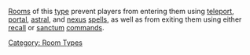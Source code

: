 [Rooms](:Category:_Rooms.md "wikilink") of this
[type](:Category:_Room_Types.md "wikilink") prevent players from
entering them using [teleport](Teleport.md "wikilink"),
[portal](Portal.md "wikilink"), [astral](Astral.md "wikilink"), and
[nexus](Nexus.md "wikilink") [spells](:Category:_Spells.md "wikilink"),
as well as from exiting them using either [recall](Recall.md "wikilink")
or [sanctum](Sanctum.md "wikilink")
[commands](:Category:_Commands.md "wikilink").

[Category: Room Types](Category:_Room_Types "wikilink")
